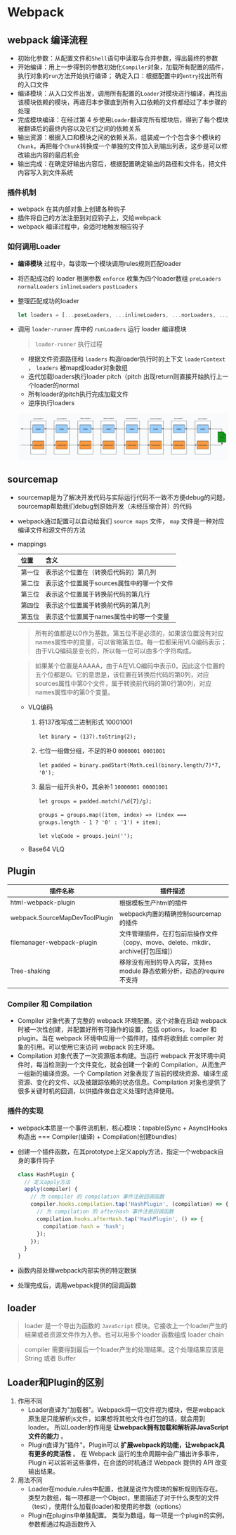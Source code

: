 # Webpack

## webpack 编译流程

- 初始化参数：从配置文件和`Shell`语句中读取与合并参数，得出最终的参数
- 开始编译：用上一步得到的参数初始化`Compiler`对象，加载所有配置的插件，执行对象的`run`方法开始执行编译； 确定入口：根据配置中的`entry`找出所有的入口文件
- 编译模块：从入口文件出发，调用所有配置的`Loader`对模块进行编译，再找出该模块依赖的模块，再递归本步骤直到所有入口依赖的文件都经过了本步骤的处理
- 完成模块编译：在经过第 4 步使用`Loader`翻译完所有模块后，得到了每个模块被翻译后的最终内容以及它们之间的依赖关系
- 输出资源：根据入口和模块之间的依赖关系，组装成一个个包含多个模块的 `Chunk`，再把每个`Chunk`转换成一个单独的文件加入到输出列表，这步是可以修改输出内容的最后机会
- 输出完成：在确定好输出内容后，根据配置确定输出的路径和文件名，把文件内容写入到文件系统

### 插件机制

- webpack 在其内部对象上创建各种钩子
- 插件将自己的方法注册到对应钩子上，交给webpack
- webpack 编译过程中，会适时地触发相应钩子

### 如何调用Loader

- **编译模块** 过程中，每读取一个模块调用rules规则匹配loader

- 将匹配成功的 loader 根据参数 `enforce` 收集为四个loader数组 `preLoaders` `normalLoaders` `inlineLoaders` `postLoaders` 

- 整理匹配成功的loader

  ```js
  let loaders = [...poseLoaders, ...inlineLoaders, ...norLoaders, ...preLoaders]
  ```

- 调用 `loader-runner` 库中的 `runLoaders` 运行 loader 编译模块

  >  `loader-runner` 执行过程

  - 根据文件资源路径和 `loaders` 构造loader执行时的上下文 `loaderContext`  ， `loaders` 被map成loader对象数组
  - 迭代加载loaders执行loader pitch（pitch 出现return则直接开始执行上一个loader的normal
  - 所有loader的pitch执行完成加载文件
  - 逆序执行loaders

  ![image-20200925102114442](./img/image-20200925102114442.png)

## sourcemap

- sourcemap是为了解决开发代码与实际运行代码不一致不方便debug的问题，sourcemap帮助我们debug到原始开发（未经压缩合并）的代码
- webpack通过配置可以自动给我们 `source maps` 文件， `map` 文件是一种对应编译文件和源文件的方法

- mappings

  | 位置   | 含义                                      |
  | ------ | ----------------------------------------- |
  | 第一位 | 表示这个位置在（转换后代码的）第几列      |
  | 第二位 | 表示这个位置属于sources属性中的哪一个文件 |
  | 第三位 | 表示这个位置属于转换前代码的第几行        |
  | 第四位 | 表示这个位置属于转换前代码的第几列        |
  | 第五位 | 表示这个位置属于names属性中的哪一个变量   |

  > 所有的值都是以0作为基数。第五位不是必须的，如果该位置没有对应names属性中的变量，可以省略第五位。每一位都采用VLQ编码表示；由于VLQ编码是变长的，所以每一位可以由多个字符构成。

  > 如果某个位置是AAAAA，由于A在VLQ编码中表示0，因此这个位置的五个位都是0。它的意思是，该位置在转换后代码的第0列，对应sources属性中第0个文件，属于转换前代码的第0行第0列，对应names属性中的第0个变量。

  - VLQ编码

    1. 将137改写成二进制形式 10001001

       `let binary = (137).toString(2);`

    2. 七位一组做分组，不足的补0 `0000001 0001001`

       `let padded = binary.padStart(Math.ceil(binary.length/7)*7, '0');`

    3. 最后一组开头补0，其余补1 `10000001 00001001`

       `let groups = padded.match(/\d{7}/g);`

       `groups = groups.map((item, index) => (index === groups.length - 1 ? '0' : '1') + item);`

        `let vlqCode = groups.join('');`

  - Base64 VLQ



## Plugin

| 插件名称                       | 插件描述                                                     |
| ------------------------------ | ------------------------------------------------------------ |
| html-webpack-plugin            | 根据模板生产html的插件                                       |
| webpack.SourceMapDevToolPlugin | webpack内置的精确控制sourcemap的插件                         |
| filemanager-webpack-plugin     | 文件管理插件，在打包前后操作文件（copy、move、delete、mkdir、archive[打包压缩]） |
| Tree-shaking                   | 移除没有用到的导入内容，支持es module 静态依赖分析，动态的require不支持 |
|                                |                                                              |

### Compiler 和 Compilation

- Compiler 对象代表了完整的 webpack 环境配置。这个对象在启动 webpack 时被一次性创建，并配置好所有可操作的设置，包括 options， loader 和 plugin。当在 webpack 环境中应用一个插件时，插件将收到此 compiler 对象的引用。可以使用它来访问 webpack 的主环境。
- Compilation 对象代表了一次资源版本构建。当运行 webpack 开发环境中间件时，每当检测到一个文件变化，就会创建一个新的 Compilation，从而生产一组新的编译资源。一个 Compilation 对象表现了当前的模块资源、编译生成资源、变化的文件、以及被跟踪依赖的状态信息。Compilation 对象也提供了很多关键时机的回调，以供插件做自定义处理时选择使用。

### 插件的实现

- webpack本质是一个事件流机制，核心模块：tapable(Sync + Async)Hooks 构造出 === Compiler(编译) + Compilation(创建bundles)

- 创建一个插件函数，在其prototype上定义apply方法，指定一个webpack自身的事件钩子

  ```js
  class HashPlugin {
    // 定义apply方法
    apply(compiler) {
      // 为 compiler 的 compilation 事件注册回调函数
      compiler.hooks.compilation.tap('HashPlugin', (compilation) => {
        // 为 compilation 的 afterHash 事件注册回调函数
        compilation.hooks.afterHash.tap('HashPlugin', () => {
          compilation.hash = 'hash';
        });
      });
    }
  }
  ```

- 函数内部处理webpack内部实例的特定数据

- 处理完成后，调用webpack提供的回调函数

## loader

> loader 是一个导出为函数的 `JavaScript` 模块。它接收上一个loader产生的结果或者资源文件作为入参。也可以用多个loader 函数组成 loader chain 

> compiler 需要得到最后一个loader产生的处理结果。这个处理结果应该是 String 或者 Buffer

## Loader和Plugin的区别

1. 作用不同
   - Loader直译为"加载器"。Webpack将一切文件视为模块，但是webpack原生是只能解析js文件，如果想将其他文件也打包的话，就会用到loader。 所以Loader的作用是 **让webpack拥有加载和解析非JavaScript文件的能力** 。
   - Plugin直译为"插件"。Plugin可以 **扩展webpack的功能，让webpack具有更多的灵活性** 。 在 Webpack 运行的生命周期中会广播出许多事件，Plugin 可以监听这些事件，在合适的时机通过 Webpack 提供的 API 改变输出结果。
2. 用法不同
   - Loader在module.rules中配置，也就是说作为模块的解析规则而存在。 类型为数组，每一项都是一个Object，里面描述了对于什么类型的文件（test），使用什么加载(loader)和使用的参数（options）
   - Plugin在plugins中单独配置。 类型为数组，每一项是一个plugin的实例，参数都通过构造函数传入